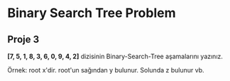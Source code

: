 # Binary Search Tree Problem
<!-- Veri Yapıları ve Algoritmalar Modülü Kapsamında Hazırlanan Binary Search Tree Projesi-->

## Proje 3

**[7, 5, 1, 8, 3, 6, 0, 9, 4, 2]** dizisinin Binary-Search-Tree aşamalarını yazınız.

Örnek: root x'dir. root'un sağından y bulunur. Solunda z bulunur vb.